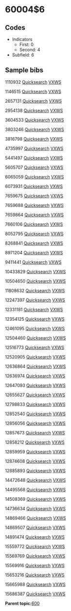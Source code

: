 # 60004$6

## Codes

-   Indicators
    -   First: 0
    -   Second: 4
-   Subfield: 6

## Sample bibs

1110932 [Quicksearch](https://search.library.yale.edu/catalog/1110932) [VXWS](http://prodorbis.library.yale.edu:7014/vxws/GetHoldingsService?bibId=1110932)

1146515 [Quicksearch](https://search.library.yale.edu/catalog/1146515) [VXWS](http://prodorbis.library.yale.edu:7014/vxws/GetHoldingsService?bibId=1146515)

2657131 [Quicksearch](https://search.library.yale.edu/catalog/2657131) [VXWS](http://prodorbis.library.yale.edu:7014/vxws/GetHoldingsService?bibId=2657131)

2954138 [Quicksearch](https://search.library.yale.edu/catalog/2954138) [VXWS](http://prodorbis.library.yale.edu:7014/vxws/GetHoldingsService?bibId=2954138)

3604533 [Quicksearch](https://search.library.yale.edu/catalog/3604533) [VXWS](http://prodorbis.library.yale.edu:7014/vxws/GetHoldingsService?bibId=3604533)

3803246 [Quicksearch](https://search.library.yale.edu/catalog/3803246) [VXWS](http://prodorbis.library.yale.edu:7014/vxws/GetHoldingsService?bibId=3803246)

3816798 [Quicksearch](https://search.library.yale.edu/catalog/3816798) [VXWS](http://prodorbis.library.yale.edu:7014/vxws/GetHoldingsService?bibId=3816798)

4735997 [Quicksearch](https://search.library.yale.edu/catalog/4735997) [VXWS](http://prodorbis.library.yale.edu:7014/vxws/GetHoldingsService?bibId=4735997)

5441497 [Quicksearch](https://search.library.yale.edu/catalog/5441497) [VXWS](http://prodorbis.library.yale.edu:7014/vxws/GetHoldingsService?bibId=5441497)

5605707 [Quicksearch](https://search.library.yale.edu/catalog/5605707) [VXWS](http://prodorbis.library.yale.edu:7014/vxws/GetHoldingsService?bibId=5605707)

6065059 [Quicksearch](https://search.library.yale.edu/catalog/6065059) [VXWS](http://prodorbis.library.yale.edu:7014/vxws/GetHoldingsService?bibId=6065059)

6073931 [Quicksearch](https://search.library.yale.edu/catalog/6073931) [VXWS](http://prodorbis.library.yale.edu:7014/vxws/GetHoldingsService?bibId=6073931)

7659675 [Quicksearch](https://search.library.yale.edu/catalog/7659675) [VXWS](http://prodorbis.library.yale.edu:7014/vxws/GetHoldingsService?bibId=7659675)

7659688 [Quicksearch](https://search.library.yale.edu/catalog/7659688) [VXWS](http://prodorbis.library.yale.edu:7014/vxws/GetHoldingsService?bibId=7659688)

7659864 [Quicksearch](https://search.library.yale.edu/catalog/7659864) [VXWS](http://prodorbis.library.yale.edu:7014/vxws/GetHoldingsService?bibId=7659864)

7660106 [Quicksearch](https://search.library.yale.edu/catalog/7660106) [VXWS](http://prodorbis.library.yale.edu:7014/vxws/GetHoldingsService?bibId=7660106)

8052795 [Quicksearch](https://search.library.yale.edu/catalog/8052795) [VXWS](http://prodorbis.library.yale.edu:7014/vxws/GetHoldingsService?bibId=8052795)

8268841 [Quicksearch](https://search.library.yale.edu/catalog/8268841) [VXWS](http://prodorbis.library.yale.edu:7014/vxws/GetHoldingsService?bibId=8268841)

8971204 [Quicksearch](https://search.library.yale.edu/catalog/8971204) [VXWS](http://prodorbis.library.yale.edu:7014/vxws/GetHoldingsService?bibId=8971204)

9411441 [Quicksearch](https://search.library.yale.edu/catalog/9411441) [VXWS](http://prodorbis.library.yale.edu:7014/vxws/GetHoldingsService?bibId=9411441)

10433829 [Quicksearch](https://search.library.yale.edu/catalog/10433829) [VXWS](http://prodorbis.library.yale.edu:7014/vxws/GetHoldingsService?bibId=10433829)

10504650 [Quicksearch](https://search.library.yale.edu/catalog/10504650) [VXWS](http://prodorbis.library.yale.edu:7014/vxws/GetHoldingsService?bibId=10504650)

11808632 [Quicksearch](https://search.library.yale.edu/catalog/11808632) [VXWS](http://prodorbis.library.yale.edu:7014/vxws/GetHoldingsService?bibId=11808632)

12247397 [Quicksearch](https://search.library.yale.edu/catalog/12247397) [VXWS](http://prodorbis.library.yale.edu:7014/vxws/GetHoldingsService?bibId=12247397)

12331181 [Quicksearch](https://search.library.yale.edu/catalog/12331181) [VXWS](http://prodorbis.library.yale.edu:7014/vxws/GetHoldingsService?bibId=12331181)

12354125 [Quicksearch](https://search.library.yale.edu/catalog/12354125) [VXWS](http://prodorbis.library.yale.edu:7014/vxws/GetHoldingsService?bibId=12354125)

12461095 [Quicksearch](https://search.library.yale.edu/catalog/12461095) [VXWS](http://prodorbis.library.yale.edu:7014/vxws/GetHoldingsService?bibId=12461095)

12504460 [Quicksearch](https://search.library.yale.edu/catalog/12504460) [VXWS](http://prodorbis.library.yale.edu:7014/vxws/GetHoldingsService?bibId=12504460)

12516773 [Quicksearch](https://search.library.yale.edu/catalog/12516773) [VXWS](http://prodorbis.library.yale.edu:7014/vxws/GetHoldingsService?bibId=12516773)

12520905 [Quicksearch](https://search.library.yale.edu/catalog/12520905) [VXWS](http://prodorbis.library.yale.edu:7014/vxws/GetHoldingsService?bibId=12520905)

12636864 [Quicksearch](https://search.library.yale.edu/catalog/12636864) [VXWS](http://prodorbis.library.yale.edu:7014/vxws/GetHoldingsService?bibId=12636864)

12636974 [Quicksearch](https://search.library.yale.edu/catalog/12636974) [VXWS](http://prodorbis.library.yale.edu:7014/vxws/GetHoldingsService?bibId=12636974)

12647093 [Quicksearch](https://search.library.yale.edu/catalog/12647093) [VXWS](http://prodorbis.library.yale.edu:7014/vxws/GetHoldingsService?bibId=12647093)

12655627 [Quicksearch](https://search.library.yale.edu/catalog/12655627) [VXWS](http://prodorbis.library.yale.edu:7014/vxws/GetHoldingsService?bibId=12655627)

12798833 [Quicksearch](https://search.library.yale.edu/catalog/12798833) [VXWS](http://prodorbis.library.yale.edu:7014/vxws/GetHoldingsService?bibId=12798833)

12852540 [Quicksearch](https://search.library.yale.edu/catalog/12852540) [VXWS](http://prodorbis.library.yale.edu:7014/vxws/GetHoldingsService?bibId=12852540)

12856056 [Quicksearch](https://search.library.yale.edu/catalog/12856056) [VXWS](http://prodorbis.library.yale.edu:7014/vxws/GetHoldingsService?bibId=12856056)

12857673 [Quicksearch](https://search.library.yale.edu/catalog/12857673) [VXWS](http://prodorbis.library.yale.edu:7014/vxws/GetHoldingsService?bibId=12857673)

12858212 [Quicksearch](https://search.library.yale.edu/catalog/12858212) [VXWS](http://prodorbis.library.yale.edu:7014/vxws/GetHoldingsService?bibId=12858212)

12859959 [Quicksearch](https://search.library.yale.edu/catalog/12859959) [VXWS](http://prodorbis.library.yale.edu:7014/vxws/GetHoldingsService?bibId=12859959)

12874608 [Quicksearch](https://search.library.yale.edu/catalog/12874608) [VXWS](http://prodorbis.library.yale.edu:7014/vxws/GetHoldingsService?bibId=12874608)

12885893 [Quicksearch](https://search.library.yale.edu/catalog/12885893) [VXWS](http://prodorbis.library.yale.edu:7014/vxws/GetHoldingsService?bibId=12885893)

14472648 [Quicksearch](https://search.library.yale.edu/catalog/14472648) [VXWS](http://prodorbis.library.yale.edu:7014/vxws/GetHoldingsService?bibId=14472648)

14495568 [Quicksearch](https://search.library.yale.edu/catalog/14495568) [VXWS](http://prodorbis.library.yale.edu:7014/vxws/GetHoldingsService?bibId=14495568)

14508369 [Quicksearch](https://search.library.yale.edu/catalog/14508369) [VXWS](http://prodorbis.library.yale.edu:7014/vxws/GetHoldingsService?bibId=14508369)

14736634 [Quicksearch](https://search.library.yale.edu/catalog/14736634) [VXWS](http://prodorbis.library.yale.edu:7014/vxws/GetHoldingsService?bibId=14736634)

14869466 [Quicksearch](https://search.library.yale.edu/catalog/14869466) [VXWS](http://prodorbis.library.yale.edu:7014/vxws/GetHoldingsService?bibId=14869466)

14869507 [Quicksearch](https://search.library.yale.edu/catalog/14869507) [VXWS](http://prodorbis.library.yale.edu:7014/vxws/GetHoldingsService?bibId=14869507)

14891474 [Quicksearch](https://search.library.yale.edu/catalog/14891474) [VXWS](http://prodorbis.library.yale.edu:7014/vxws/GetHoldingsService?bibId=14891474)

15559772 [Quicksearch](https://search.library.yale.edu/catalog/15559772) [VXWS](http://prodorbis.library.yale.edu:7014/vxws/GetHoldingsService?bibId=15559772)

15569769 [Quicksearch](https://search.library.yale.edu/catalog/15569769) [VXWS](http://prodorbis.library.yale.edu:7014/vxws/GetHoldingsService?bibId=15569769)

15569916 [Quicksearch](https://search.library.yale.edu/catalog/15569916) [VXWS](http://prodorbis.library.yale.edu:7014/vxws/GetHoldingsService?bibId=15569916)

15653216 [Quicksearch](https://search.library.yale.edu/catalog/15653216) [VXWS](http://prodorbis.library.yale.edu:7014/vxws/GetHoldingsService?bibId=15653216)

15665988 [Quicksearch](https://search.library.yale.edu/catalog/15665988) [VXWS](http://prodorbis.library.yale.edu:7014/vxws/GetHoldingsService?bibId=15665988)

15686387 [Quicksearch](https://search.library.yale.edu/catalog/15686387) [VXWS](http://prodorbis.library.yale.edu:7014/vxws/GetHoldingsService?bibId=15686387)

**Parent topic:**[600](../../tags/600/600.md)

